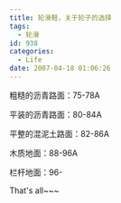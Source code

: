 ```yaml
---
title: 轮滑鞋，关于轮子的选择
tags:
  - 轮滑
id: 938
categories:
  - Life
date: 2007-04-18 01:06:26
---
```


粗糙的沥青路面：75-78A

平装的沥青路面：80-84A

平整的混泥土路面：82-86A

木质地面：88-96A

栏杆地面：96-

That's all~~~